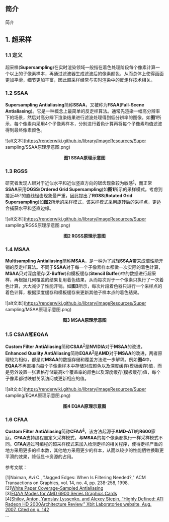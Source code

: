 ## 简介

简介

## 1. 超采样

### 1.1 定义

超采样(**Supersampling**)在实时渲染领域一般指在着色处理阶段每个像素计算一个以上的子像素样本，再通过滤波器生成滤波后的像素颜色，从而总体上使得画面更加平滑，细节更加丰富，因此超采样经常与实时渲染中的反走样技术相关。

### 1.2 SSAA

**Supersampling Antialiasing**简称**SSAA**，又被称为**FSAA**(**Full-Scene Antialiasing**)。它是一种概念上最简单的反走样算法。通常先渲染一幅高分辨率下的场景，然后对高分辨下渲染结果进行滤波处理得到低分辨率的图像。如**图1**所示，每个像素内采用4个子像素样本，分别进行着色计算再将每个子像素均值滤波得到最终像素颜色。

![alt文本](https://renderwiki.github.io/library/ImageResources/Super sampling/SSAA原理示意图.png)

**<center>图1 SSAA原理示意图</center>**

### 1.3 RGSS

研究者发现人眼对于近似水平和近似竖直方向的锯齿现象较为敏感<sup>[1](#f1)</sup>，而正常**SSAA**采用**OGSS**(**Ordered Grid Supersampling**)如**图1**所示的采样模式。考虑到接近45°的直线锯齿现象最严重，因此提出了**RGSS**(**Rotated Grid Supersampling**)如**图2**所示的采样模式，该采样模式采用旋转后的采样点，更适合捕获水平和竖直边缘。

![alt文本](https://renderwiki.github.io/library/ImageResources/Super sampling/RGSS原理示意图.png)

**<center>图2 RGSS原理示意图</center>**

### 1.4 MSAA

**Multisampling Antialiasing**简称**MSAA**，是一种为了减轻**SSAA**带来成倍性能开销的反走样算法。不同于**SSAA**对于每一个子像素样本都做一次实际的着色计算，**MSAA**只对深度缓存(**Z-Buffer**)和模板缓存(**Stencil Buffer**)中的数据进行超采样，再根据几何覆盖的结果复用着色结果，从而每次对于一个像素只执行了一次着色计算，大大减少了性能开销。如**图3**所示，每次片段着色器只进行一个采样点的着色计算，根据深度缓存和模板缓存来更新其他子样本点的着色结果。

![alt文本](https://renderwiki.github.io/library/ImageResources/Super sampling/MSAA原理示意图.png)

**<center>图3 MSAA原理示意图</center>**

### 1.5 CSAA和EQAA

**Custom Filter AntiAliasing**简称**CSAA**<sup>[2](#f2)</sup>是**NVIDIA**对于**MSAA**的改进，**Enhanced Quality AntiAliasing**简称**EQAA**<sup>[3](#f3)</sup>是**AMD**对于**MSAA**的改进，两者原理较为相似，都是对**MSAA**的数据存储和覆盖方法进一步解耦。例如**图4**中，**EQAA**不再直接向每个子像素样本中存储对应颜色以及深度缓存(模板缓存)值，而是另外设置一张表格存储最高k个覆盖率的颜色以及深度缓存(模板缓存)值，每个子像素都过映射关系访问或更新相应的值。

![alt文本](https://renderwiki.github.io/library/ImageResources/Super sampling/EQAA原理示意图.png)

**<center>图4 EQAA原理示意图</center>**

### 1.6 CFAA

**Custom Filter AntiAliasing**简称**CFAA**<sup>[4](#f4)</sup>，该方法起源于**AMD-ATI**的**R600**家庭。**CFAA**支持编程自定义采样模式，与**MSAA**的每个像素都执行一样采样模式不同。**CFAA**通过可编程的超采样模式来加入检测走样的相关程序，使得走样严重的地方采用更多的样本数，其他地方采用更少的样本，从而以较少的性能牺牲换取更平滑的效果，降低显卡资源的占用。

参考文献：

<a name="f1">[1]</a>Naiman, Avi C., "Jagged Edges: When Is Filtering Needed?," ACM Transactions on Graphics, vol. 14, no. 4, pp. 238-258, 1998.  
<a name="f2">[2]</a>[White Paper Coverage-Sampled Antialiasing](https://developer.download.nvidia.cn/SDK/10/direct3d/Source/CSAATutorial/doc/CSAATutorial.pdf)  
<a name="f3">[3]</a>[EQAA Modes for AMD 6900 Series Graphics Cards](https://developer.amd.com/wordpress/media/2012/10/EQAA%2520Modes%2520for%2520AMD%2520HD%25206900%2520Series%2520Cards.pdf)  
<a name="f4">[4]</a>[Shilov, Anton, Yaroslav Lyssenko, and Alexey Stepin, “Highly Defined: ATI Radeon HD 2000Architecture Review,” Xbit Laboratories website, Aug. 2007. Cited on p. 142](https://web.archive.org/web/20110213072435/http:/www.xbitlabs.com:80/articles/video/display/r600-architecture_8.html)  
...
